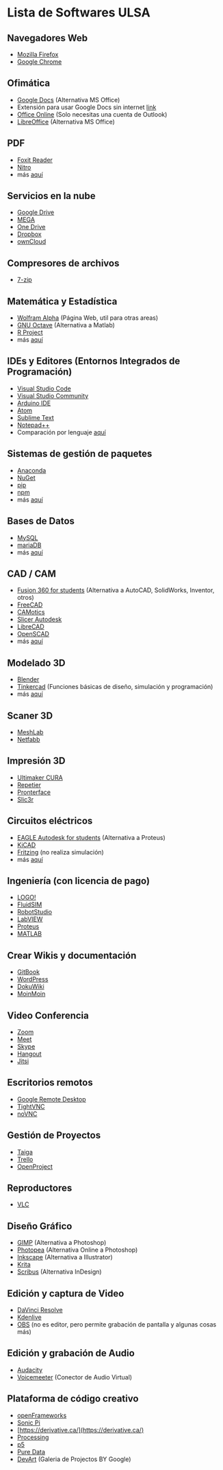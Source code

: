 # Lista de Softwares ULSA

## Navegadores Web
- [Mozilla Firefox](https://www.mozilla.org/en-US/firefox/new/)
- [Google Chrome](https://www.google.com/chrome/)

## Ofimática
- [Google Docs](https://www.google.com/docs/about/) (Alternativa MS Office)
- Extensión para usar Google Docs sin internet [link](https://chrome.google.com/webstore/detail/google-docs-offline/ghbmnnjooekpmoecnnnilnnbdlolhkhi)
- [Office Online](https://www.office.com/) (Solo necesitas una cuenta de Outlook)
- [LibreOffice](https://www.libreoffice.org/) (Alternativa MS Office)

## PDF
- [Foxit Reader](https://www.foxitsoftware.com/pdf-reader/)
- [Nitro](https://www.gonitro.com/es/)
- más [aquí](https://en.wikipedia.org/wiki/List_of_PDF_software)

## Servicios en la nube
- [Google Drive](https://www.google.com/drive/download/)
- [MEGA](https://mega.nz/)
- [One Drive](https://onedrive.live.com/)
- [Dropbox](https://www.dropbox.com/)
- [ownCloud](https://owncloud.org/)

## Compresores de archivos
- [7-zip](https://www.7-zip.org/)

## Matemática y Estadística
- [Wolfram Alpha](https://www.wolframalpha.com/) (Página Web, util para otras areas)
- [GNU Octave](https://www.gnu.org/software/octave/) (Alternativa a Matlab)
- [R Project](https://www.r-project.org/)
- más [aquí](https://en.wikipedia.org/wiki/List_of_open-source_software_for_mathematics)

## IDEs y Editores (Entornos Integrados de Programación)
- [Visual Studio Code](https://code.visualstudio.com/)
- [Visual Studio Community](https://visualstudio.microsoft.com/es/vs/community)
- [Arduino IDE](https://www.arduino.cc/en/main/software)
- [Atom](https://atom.io/)
- [Sublime Text](https://www.sublimetext.com/)
- [Notepad++](https://notepad-plus-plus.org/downloads/)
- Comparación por lenguaje [aquí](https://en.wikipedia.org/wiki/Comparison_of_integrated_development_environments)

## Sistemas de gestión de paquetes
- [Anaconda](https://www.anaconda.com/)
- [NuGet](https://www.nuget.org/)
- [pip](https://pypi.org/project/pip/)
- [npm](https://www.npmjs.com/)
- más [aquí](https://en.wikipedia.org/wiki/List_of_software_package_management_systems)

## Bases de Datos
- [MySQL](https://www.mysql.com/)
- [mariaDB](https://mariadb.org/)
- más [aquí](https://en.wikipedia.org/wiki/List_of_relational_database_management_systems)

## CAD / CAM
- [Fusion 360 for students](https://www.autodesk.com/products/fusion-360/students-teachers-educators) (Alternativa a AutoCAD, SolidWorks, Inventor, otros)
- [FreeCAD](https://www.freecadweb.org/)
- [CAMotics](https://camotics.org/)
- [Slicer Autodesk](https://apps.autodesk.com/FUSION/en/Detail/Index?id=8699194120463301363&os=Win64&appLang=en)
- [LibreCAD](https://librecad.org/)
- [OpenSCAD](https://www.openscad.org/)
- más [aquí](https://en.wikipedia.org/wiki/Comparison_of_computer-aided_design_software)

## Modelado 3D
- [Blender](https://www.blender.org/)
- [Tinkercad](https://www.tinkercad.com/) (Funciones básicas de diseño, simulación y programación)
- más [aquí](https://en.wikipedia.org/wiki/List_of_3D_modeling_software)

## Scaner 3D
- [MeshLab](http://www.meshlab.net/#)
- [Netfabb](https://apps.autodesk.com/FUSION/en/Detail/Index?id=249070194383670344&appLang=en&os=Win64)

## Impresión 3D
- [Ultimaker CURA](https://ultimaker.com/software/ultimaker-cura)
- [Repetier](https://www.repetier.com/)
- [Pronterface](https://www.pronterface.com/)
- [Slic3r](https://slic3r.org/)

## Circuitos eléctricos
- [EAGLE Autodesk for students](https://www.autodesk.com/education/free-software/eagle) (Alternativa a Proteus)
- [KiCAD](https://www.kicad-pcb.org/)
- [Fritzing](https://fritzing.org/home/) (no realiza simulación)
- más [aquí](https://en.wikipedia.org/wiki/Comparison_of_EDA_software)

## Ingeniería (con licencia de pago)
- [LOGO!](https://new.siemens.com/global/en/products/automation/systems/industrial/plc/logo/logo-software.html)
- [FluidSIM](https://www.festo-didactic.com/int-en/learning-systems/software-e-learning/fluidsim/fluidsim-5.htm)
- [RobotStudio](https://new.abb.com/products/robotics/robotstudio)
- [LabVIEW](https://www.ni.com/es-es/shop/labview.html)
- [Proteus](https://www.labcenter.com/)
- [MATLAB](https://www.mathworks.com/products/matlab.html)

## Crear Wikis y documentación
- [GitBook](https://www.gitbook.com/)
- [WordPress](https://wordpress.org/)
- [DokuWiki](https://www.dokuwiki.org/dokuwiki)
- [MoinMoin](http://moinmo.in/)

## Video Conferencia
- [Zoom](https://zoom.us/)
- [Meet](https://meet.google.com/)
- [Skype](https://www.skype.com/en/)
- [Hangout](https://hangouts.google.com/)
- [Jitsi](https://jitsi.org/)

## Escritorios remotos
- [Google Remote Desktop](https://remotedesktop.google.com/)
- [TightVNC](https://www.tightvnc.com/)
- [noVNC](https://novnc.com/info.html)

## Gestión de Proyectos
- [Taiga](https://taiga.io/) 
- [Trello](https://trello.com/)
- [OpenProject](https://www.openproject.org/)

## Reproductores
- [VLC](https://www.videolan.org/)

## Diseño Gráfico
- [GIMP](https://www.gimp.org/) (Alternativa a Photoshop)
- [Photopea](https://www.photopea.com/) (Alternativa Online a Photoshop)
- [Inkscape](https://inkscape.org/) (Alternativa a Illustrator)
- [Krita](https://krita.org/en/)
- [Scribus](https://www.scribus.net/) (Alternativa InDesign)

## Edición y captura de Video
- [DaVinci Resolve](https://www.blackmagicdesign.com/products/davinciresolve/)
- [Kdenlive](https://kdenlive.org/en/)
- [OBS](https://obsproject.com/) (no es editor, pero permite grabación de pantalla y algunas cosas más)

## Edición y grabación de Audio
- [Audacity](https://www.audacityteam.org/)
- [Voicemeeter](https://www.vb-audio.com/Voicemeeter/index.htm) (Conector de Audio Virtual)

## Plataforma de código creativo
- [openFrameworks](https://openframeworks.cc/)
- [Sonic Pi](https://sonic-pi.net/)
- [https://derivative.ca/](https://derivative.ca/)
- [Processing](https://processing.org/)
- [p5](https://p5js.org/)
- [Pure Data](https://puredata.info/)
- [DevArt](https://devart.withgoogle.com/) (Galeria de Projectos BY Google)
